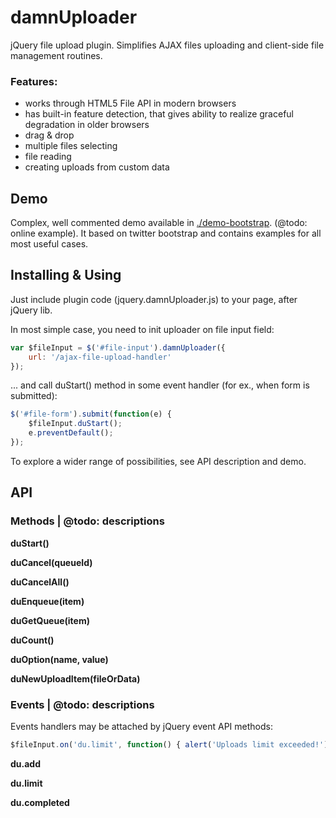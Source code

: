 damnUploader
============

jQuery file upload plugin. Simplifies AJAX files uploading and client-side file management routines.

### Features:

* works through HTML5 File API in modern browsers
* has built-in feature detection, that gives ability to realize graceful degradation in older browsers
* drag & drop
* multiple files selecting
* file reading
* creating uploads from custom data


Demo
----

Complex, well commented demo available in [./demo-bootstrap](./demo-bootstrap/). (@todo: online example).
It based on twitter bootstrap and contains examples for all most useful cases.


Installing & Using
--------------------

Just include plugin code (jquery.damnUploader.js) to your page, after jQuery lib.

In most simple case, you need to init uploader on file input field:
```javascript
var $fileInput = $('#file-input').damnUploader({
    url: '/ajax-file-upload-handler'
});
```
... and call duStart() method in some event handler (for ex., when form is submitted):
```javascript
$('#file-form').submit(function(e) {
    $fileInput.duStart();
    e.preventDefault();
});
```

To explore a wider range of possibilities, see API description and demo.


API
---
### Methods | @todo: descriptions

**duStart()**

**duCancel(queueId)**

**duCancelAll()**

**duEnqueue(item)**

**duGetQueue(item)**

**duCount()**

**duOption(name, value)**

**duNewUploadItem(fileOrData)**


### Events | @todo: descriptions

Events handlers may be attached by jQuery event API methods:
```javascript
$fileInput.on('du.limit', function() { alert('Uploads limit exceeded!'); });
```

**du.add**

**du.limit**

**du.completed**


